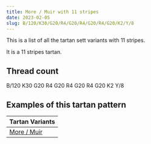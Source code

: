 ```yaml
---
title: More / Muir with 11 stripes
date: 2023-02-05
slug: B/120/K30/G20/R4/G20/R4/G20/R4/G20/K2/Y/8
---
```

This is a list of all the tartan sett variants with 11 stripes.

It is a 11 stripes tartan.


## Thread count
B/120 K30 G20 R4 G20 R4 G20 R4 G20 K2 Y/8

## Examples of this tartan pattern

| Tartan Variants |
|---------------|
| [More / Muir](/variants/b/120/k30/g20/r4/g20/r4/g20/r4/g20/k2/y/8-b304080-g008000-k000000-rc00000-yf0c000)||
